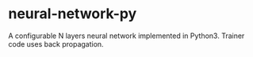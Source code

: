 # neural-network-py
A configurable N layers neural network implemented in Python3. Trainer code uses back propagation. 

